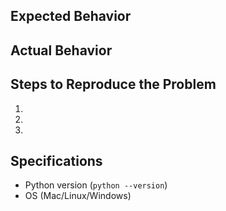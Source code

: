 ## Expected Behavior


## Actual Behavior


## Steps to Reproduce the Problem

1.
1.
1.

## Specifications

- Python version (`python --version`)
- OS (Mac/Linux/Windows)

